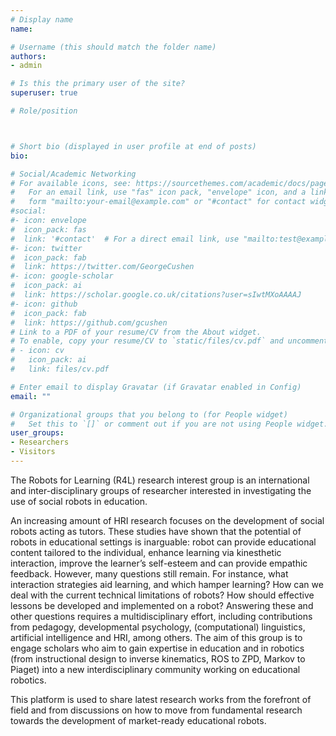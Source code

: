 ```yaml
---
# Display name
name: 

# Username (this should match the folder name)
authors:
- admin

# Is this the primary user of the site?
superuser: true

# Role/position



# Short bio (displayed in user profile at end of posts)
bio: 

# Social/Academic Networking
# For available icons, see: https://sourcethemes.com/academic/docs/page-builder/#icons
#   For an email link, use "fas" icon pack, "envelope" icon, and a link in the
#   form "mailto:your-email@example.com" or "#contact" for contact widget.
#social:
#- icon: envelope
#  icon_pack: fas
#  link: '#contact'  # For a direct email link, use "mailto:test@example.org".
#- icon: twitter
#  icon_pack: fab
#  link: https://twitter.com/GeorgeCushen
#- icon: google-scholar
#  icon_pack: ai
#  link: https://scholar.google.co.uk/citations?user=sIwtMXoAAAAJ
#- icon: github
#  icon_pack: fab
#  link: https://github.com/gcushen
# Link to a PDF of your resume/CV from the About widget.
# To enable, copy your resume/CV to `static/files/cv.pdf` and uncomment the lines below.
# - icon: cv
#   icon_pack: ai
#   link: files/cv.pdf

# Enter email to display Gravatar (if Gravatar enabled in Config)
email: ""

# Organizational groups that you belong to (for People widget)
#   Set this to `[]` or comment out if you are not using People widget.
user_groups:
- Researchers
- Visitors
---
```

The Robots for Learning (R4L) research interest group is an international and inter-disciplinary groups of researcher interested in investigating the use of social robots in education.

An increasing amount of HRI research focuses on the development of social robots acting as tutors. These studies have shown that the potential of robots in educational settings is inarguable: robot can provide educational content tailored to the individual, enhance learning via kinesthetic interaction, improve the learner’s self-esteem and can provide empathic feedback.
However, many questions still remain. For instance, what interaction strategies aid learning, and which hamper learning? How can we deal with the current technical limitations of robots? How should effective lessons be developed and implemented on a robot? Answering these and other questions requires a multidisciplinary effort, including contributions from pedagogy, developmental psychology, (computational) linguistics, artificial intelligence and HRI, among others.
The aim of this group is to engage scholars who aim to gain expertise in education and in robotics (from instructional design to inverse kinematics, ROS to ZPD, Markov to Piaget) into a new  interdisciplinary community working on educational robotics. 

This platform is used to share latest research works from the forefront of field and from discussions on how to move from fundamental research towards the development of market-ready educational robots.